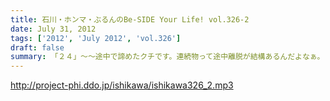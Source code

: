 ```yaml
---
title: 石川・ホンマ・ぶるんのBe-SIDE Your Life! vol.326-2
date: July 31, 2012
tags: ['2012', 'July 2012', 'vol.326']
draft: false
summary: 「２４」～～途中で諦めたクチです。連続物って途中離脱が結構あるんだよなぁ。ＮＡＭＡＥ
---
```


http://project-phi.ddo.jp/ishikawa/ishikawa326_2.mp3